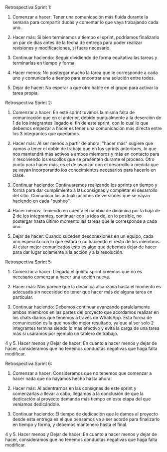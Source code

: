 Retrospectiva Sprint 1:

1. Comenzar a hacer: Tener una comunicación más fluida durante la semana para compartir dudas y comentar lo que vaya trabajando cada uno.

2. Hacer más: Si bien terminamos a tiempo el sprint, podríamos finalizarlo un par de días antes de la fecha de entrega para poder realizar revisiones y modificaciones, si fuera necesario.

3. Continuar haciendo: Seguir dividiendo de forma equitativa las tareas y terminarlas en tiempo y forma.

4. Hacer menos: No postergar mucho la tarea que le corresponde a cada uno y comunicarlo a tiempo para encontrar una solución entre todos.

5. Dejar de hacer: No esperar a que otro hable en el grupo para activar la tarea propia.


Retrospectiva Sprint 2:

1. Comenzar a hacer: En este sprint tuvimos la misma falta de comunicación que en el anterior, debido puntualmente a la deserción de 1 de los integrantes llegado el fin de este sprint, con lo cual lo que debemos empezar a hacer es tener una comunicación más directa entre los 3 integrantes que quedamos.

2. Hacer más: Al ser menos a partir de ahora, "hacer más" sugiere que vamos a tener el doble de trabajo que en los sprints anteriores, lo que nos mantendrá más activos a ambos miembros y más en contacto para ir resolviendo los escollos que se presenten durante el proceso. Otro punto para hacer más, es el de avanzar con el desarrollo a medida que se vayan incorporando los conocimientos necesarios para hacerlo en clase.

3. Continuar haciendo: Continuaremos realizando los sprints en tiempo y forma para dar cumplimiento a las consignas y completar el desarrollo del sitio. Comunicar las actualizaciones de versiones que se vayan haciendo en cada "pusheo".

4. Hacer menos: Teniendo en cuenta el cambio de dinámica por la baja de 2 de los integrantes, continuar con la idea de, en lo posible, no postergar hasta último momento las tareas que le corresponde a cada uno.

5. Dejar de hacer: Cuando suceden desconexiones en un equipo, cada uno especula con lo que estará o no haciendo el resto de los miembros. Al estar mejor comunicados esto es algo que debemos dejar de hacer para dar lugar solamente a la acción y a la resolución.


Retrospectiva Sprint 5:

1. Comenzar a hacer: Llegado el quinto sprint creemos que no es necesario comenzar a hacer una acción nueva.

2. Hacer más: Nos parece que la dinámica alcanzada hasta el momento es adecuada sin necesidad de tener que hacer más de alguna tarea en particular.

3. Continuar haciendo: Debemos continuar avanzando paralelamente ambos miembros en las partes del proyecto que acordamos realizar en los chats diarios que tenemos a través de WhatsApp. Esta forma de comunicación es la que nos dio mejor resultado, ya que al ser solo 2 integrantes termina siendo lo más efectivo y evita la carga de una tarea más si usáramos por ejemplo un tablero de trabajo.

4 y 5. Hacer menos y Dejar de hacer: En cuanto a hacer menos y dejar de hacer, consideramos que no tenemos conductas negativas que haga falta modificar.


Retrospectiva Sprint 6:

1. Comenzar a hacer: Consideramos que no tenemos que comenzar a hacer nada que no hayamos hecho hasta ahora.

2. Hacer más: Al adentrarnos en las consignas de este sprint y comenzarlas a llevar a cabo, llegamos a la conclusión de que la dedicación al proyecto demanda más tiempo en esta etapa del que veníamos dedicándole.

3. Continuar haciendo: El tiempo de dedicación que le damos al proyecto desde esta entrega es el que pensamos va a ser acorde para finalizarlo en tiempo y forma, y debemos mantenero hasta el final.

4 y 5. Hacer menos y Dejar de hacer: En cuanto a hacer menos y dejar de hacer, consideramos que no tenemos conductas negativas que haga falta modificar.
